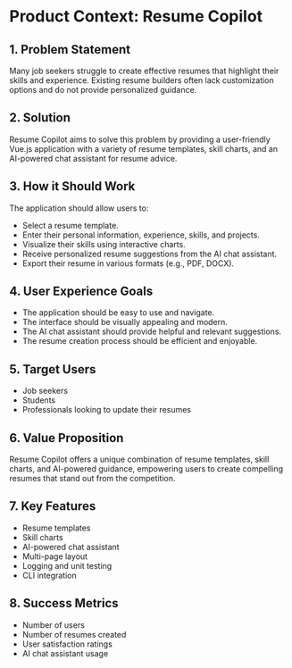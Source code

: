 # Product Context: Resume Copilot

## 1. Problem Statement

Many job seekers struggle to create effective resumes that highlight their skills and experience. Existing resume builders often lack customization options and do not provide personalized guidance.

## 2. Solution

Resume Copilot aims to solve this problem by providing a user-friendly Vue.js application with a variety of resume templates, skill charts, and an AI-powered chat assistant for resume advice.

## 3. How it Should Work

The application should allow users to:

- Select a resume template.
- Enter their personal information, experience, skills, and projects.
- Visualize their skills using interactive charts.
- Receive personalized resume suggestions from the AI chat assistant.
- Export their resume in various formats (e.g., PDF, DOCX).

## 4. User Experience Goals

- The application should be easy to use and navigate.
- The interface should be visually appealing and modern.
- The AI chat assistant should provide helpful and relevant suggestions.
- The resume creation process should be efficient and enjoyable.

## 5. Target Users

- Job seekers
- Students
- Professionals looking to update their resumes

## 6. Value Proposition

Resume Copilot offers a unique combination of resume templates, skill charts, and AI-powered guidance, empowering users to create compelling resumes that stand out from the competition.

## 7. Key Features

- Resume templates
- Skill charts
- AI-powered chat assistant
- Multi-page layout
- Logging and unit testing
- CLI integration

## 8. Success Metrics

- Number of users
- Number of resumes created
- User satisfaction ratings
- AI chat assistant usage
